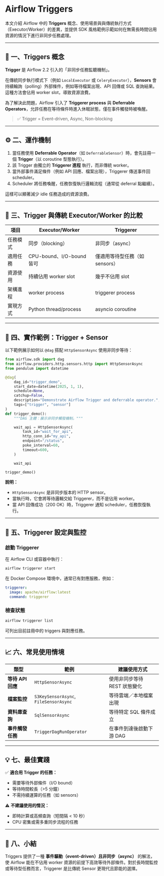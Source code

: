 # Airflow Triggers

本文介紹 Airflow 中的 **Triggers** 概念、使用場景與與傳統執行方式（Executor/Worker）的差異，並提供 SDK 風格範例示範如何在無需長時間佔用資源的情況下進行非同步任務處理。

---

## 🧩 一、Triggers 概念

**Trigger** 是 Airflow 2.2 引入的「非同步任務監聽機制」。

在傳統同步執行模式下（例如 `LocalExecutor` 或 `CeleryExecutor`），**Sensors** 會持續輪詢（polling）外部條件，例如等待檔案出現、API 回傳或 SQL 查詢結果。這種方法會佔用 worker slot，導致資源浪費。

為了解決此問題，Airflow 引入了 **Triggerer process** 與 **Deferrable Operators**，允許任務在等待條件時進入休眠狀態，僅在事件觸發時被喚醒。

> ✅ Trigger = Event-driven, Async, Non-blocking

---

## ⚙️ 二、運作機制

1. 當任務使用 **Deferrable Operator**（如 `DeferrableSensor`）時，會先註冊一個 **Trigger**（以 coroutine 型態執行）。
2. 該 Trigger 由獨立的 **Triggerer 進程** 執行，而非傳統 worker。
3. 當外部事件滿足條件（例如 API 回應、檔案出現），Triggerer 傳送事件回 scheduler。
4. Scheduler 將任務喚醒，任務恢復執行邏輯流程（通常從 deferral 點繼續）。

這樣可以顯著減少 idle 任務造成的資源浪費。

---

## 🧠 三、Trigger 與傳統 Executor/Worker 的比較

| 項目   | Executor/Worker        | Triggerer           |
| ---- | ---------------------- | ------------------- |
| 任務模式 | 同步（blocking）           | 非同步（async）          |
| 適用任務 | CPU-bound、I/O-bound 皆可 | 僅適用等待型任務（如 sensors） |
| 資源使用 | 持續佔用 worker slot       | 幾乎不佔用 slot          |
| 架構進程 | worker process         | triggerer process   |
| 實現方式 | Python thread/process  | asyncio coroutine   |

---

## 🧩 四、實作範例：Trigger + Sensor

以下範例展示如何以 `@dag` 搭配 `HttpSensorAsync` 使用非同步等待：

```python
from airflow.sdk import dag
from airflow.providers.http.sensors.http import HttpSensorAsync
from pendulum import datetime

@dag(
    dag_id="trigger_demo",
    start_date=datetime(2025, 1, 1),
    schedule=None,
    catchup=False,
    description="Demonstrate Airflow Trigger and deferrable operator.",
    tags=["trigger", "sensor"]
)
def trigger_demo():
    """DAG 主體：展示非同步觸發機制。"""

    wait_api = HttpSensorAsync(
        task_id="wait_for_api",
        http_conn_id="my_api",
        endpoint="/status",
        poke_interval=60,
        timeout=600,
    )

    wait_api

trigger_demo()
```

**說明：**

* `HttpSensorAsync` 是非同步版本的 HTTP sensor。
* 當執行時，它會將等待邏輯交給 Triggerer，而不是佔用 worker。
* 當 API 回傳成功（200 OK）時，Triggerer 通知 scheduler，任務恢復執行。

---

## 🔧 五、Triggerer 設定與監控

### 啟動 Triggerer

在 Airflow CLI 或容器中執行：

```bash
airflow triggerer start
```

在 Docker Compose 環境中，通常已有對應服務，例如：

```yaml
triggerer:
  image: apache/airflow:latest
  command: triggerer
```

### 檢查狀態

```bash
airflow triggerer list
```

可列出目前註冊中的 triggers 與對應任務。

---

## 📈 六、常見使用情境

| 類型            | 範例                                    | 建議使用方式            |
| ------------- | ------------------------------------- | ----------------- |
| **等待 API 回應** | `HttpSensorAsync`                     | 使用非同步等待 REST 狀態變化 |
| **檔案監控**      | `S3KeySensorAsync`, `FileSensorAsync` | 等待雲端／本地檔案出現       |
| **資料庫查詢**     | `SqlSensorAsync`                      | 等待特定 SQL 條件成立     |
| **事件觸發任務**    | `TriggerDagRunOperator`               | 在事件到達後啟動下游 DAG    |

---

## 💡 七、最佳實踐

✅ **適合用 Trigger 的任務：**

* 需要等待外部條件（I/O bound）
* 等待時間較長（>5 分鐘）
* 不需持續運算的任務（如 sensors）

⚠️ **不建議使用的情況：**

* 即時計算或高頻查詢（短間隔 < 10 秒）
* CPU 密集或需多重同步流程的任務

---

## 📘 八、小結

Triggers 提供了一種 **事件驅動（event-driven）且非同步（async）** 的解法，使 Airflow 能在不佔用 worker 資源的前提下高效等待外部條件。對於長時間監控或等待型任務而言，Triggerer 是比傳統 Sensor 更現代且節能的選擇。

